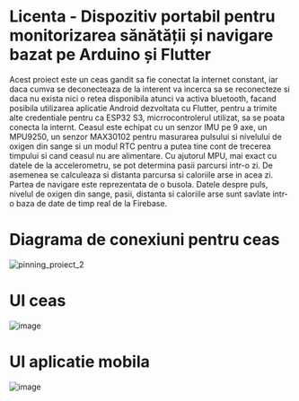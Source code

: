 # Licenta - Dispozitiv portabil pentru monitorizarea sănătății și navigare bazat pe Arduino și Flutter

Acest proiect este un ceas gandit sa fie conectat la internet constant, iar daca cumva se deconecteaza de la interent va incerca sa se reconecteze si daca nu exista nici o retea disponibila atunci va activa bluetooth, facand posibila utilizarea aplicatie Android dezvoltata cu Flutter, pentru a trimite alte credentiale pentru ca ESP32 S3, micrrocontrolerul utilizat, sa se poata conecta la internt. Ceasul este echipat cu un senzor IMU pe 9 axe, un MPU9250, un senzor MAX30102 pentru masurarea pulsului si nivelului de oxigen din sange si un modul RTC pentru a putea tine cont de trecerea timpului si cand ceasul nu are alimentare. Cu ajutorul MPU, mai exact cu datele de la accelerometru, se pot determina pasii parcursi intr-o zi. De asemenea se calculeaza si distanta parcursa si caloriile arse in acea zi. Partea de navigare este reprezentata de o busola. Datele despre puls, nivelul de oxigen din sange, pasii, distanta si caloriile arse sunt savlate intr-o baza de date de timp real de la Firebase.

# Diagrama de conexiuni pentru ceas

![pinning_proiect_2](https://github.com/user-attachments/assets/77ffd26c-529c-4fa0-a6c6-646aebf71d60)

# UI ceas

![image](https://github.com/user-attachments/assets/918e2c23-8301-4bb9-ae0a-a2471fd15064)


# UI aplicatie mobila

![image](https://github.com/user-attachments/assets/633c5f1d-4780-4616-b320-bd0f9e005896)
